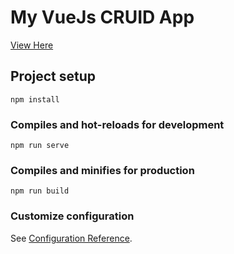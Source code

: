 # My VueJs CRUID App

<a href="https://my-vuejs-cruid-app.netlify.com">View Here</a>

## Project setup
```
npm install
```

### Compiles and hot-reloads for development
```
npm run serve
```

### Compiles and minifies for production
```
npm run build
```

### Customize configuration
See [Configuration Reference](https://cli.vuejs.org/config/).

